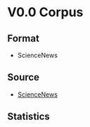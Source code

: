 # V0.0 Corpus

## Format

- ScienceNews

## Source

- [ScienceNews](https://www.sciencenews.org)

## Statistics
